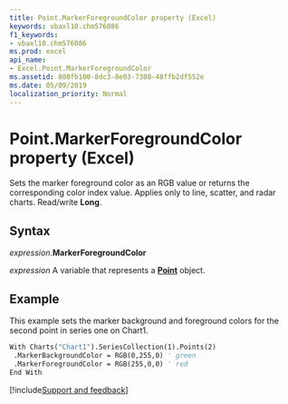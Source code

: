 ```yaml
---
title: Point.MarkerForegroundColor property (Excel)
keywords: vbaxl10.chm576086
f1_keywords:
- vbaxl10.chm576086
ms.prod: excel
api_name:
- Excel.Point.MarkerForegroundColor
ms.assetid: 800fb100-8dc3-8e03-7308-48ffb2df552e
ms.date: 05/09/2019
localization_priority: Normal
---
```



# Point.MarkerForegroundColor property (Excel)

Sets the marker foreground color as an RGB value or returns the corresponding color index value. Applies only to line, scatter, and radar charts. Read/write **Long**.


## Syntax

_expression_.**MarkerForegroundColor**

_expression_ A variable that represents a **[Point](Excel.Point(object).md)** object.


## Example

This example sets the marker background and foreground colors for the second point in series one on Chart1.

```vb
With Charts("Chart1").SeriesCollection(1).Points(2) 
 .MarkerBackgroundColor = RGB(0,255,0) ' green 
 .MarkerForegroundColor = RGB(255,0,0) ' red 
End With
```



[!include[Support and feedback](~/includes/feedback-boilerplate.md)]